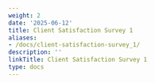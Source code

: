```yaml
---
weight: 2
date: '2025-06-12'
title: Client Satisfaction Survey 1
aliases:
- /docs/client-satisfaction-survey_1/
description: ''
linkTitle: Client Satisfaction Survey 1
type: docs
---
```


